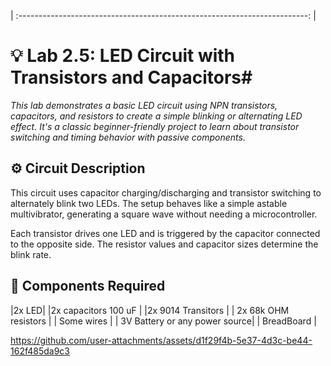 
| :------------------------------------------------------------------------: |

# 💡 Lab 2.5: LED Circuit with Transistors and Capacitors#
*This lab demonstrates a basic LED circuit using NPN transistors, capacitors, and resistors to create a simple blinking or alternating LED effect. It's a classic beginner-friendly project to learn about transistor switching and timing behavior with passive components.*
## ⚙️ Circuit Description
This circuit uses capacitor charging/discharging and transistor switching to alternately blink two LEDs. The setup behaves like a simple astable multivibrator, generating a square wave without needing a microcontroller.

Each transistor drives one LED and is triggered by the capacitor connected to the opposite side. The resistor values and capacitor sizes determine the blink rate.

## 🧰 Components Required

|2x LED|
|2x capacitors 100 uF |
|2x 9014 Transitors |
| 2x 68k OHM resistors |
| Some wires |
| 3V Battery or any power source| 
| BreadBoard |

https://github.com/user-attachments/assets/d1f29f4b-5e37-4d3c-be44-162f485da9c3

